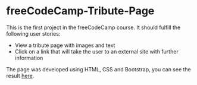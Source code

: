 # freeCodeCamp-Tribute-Page
This is the first project in the freeCodeCamp course. It should fulfill the following user stories:
* View a tribute page with images and text
* Click on a link that will take the user to an external site with further information

The page was developed using HTML, CSS and Bootstrap, you can see the result [here](https://freecodecamp-tribute-page.mybluemix.net/).
